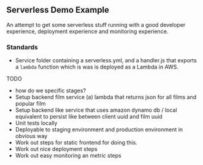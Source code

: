 ## Serverless Demo Example

An attempt to get some serverless stuff running with a good developer experience, deployment experience
and monitoring experience.

### Standards

- Service folder containing a serverless.yml, and a handler.js that exports a `lambda` function which is was is deployed as a Lambda in AWS.

TODO

- how do we specific stages?
- Setup backend film service (a) lambda that returns json for all films and popular film
- Setup backend like service that uses amazon dynamo db / local equivalent to persist like between client uuid and film uuid
- Unit tests locally
- Deployable to staging environment and production environment in obvious way
- Work out steps for static frontend for doing this.
- Work out nice deployment steps
- Work out easy monitoring an metric steps
